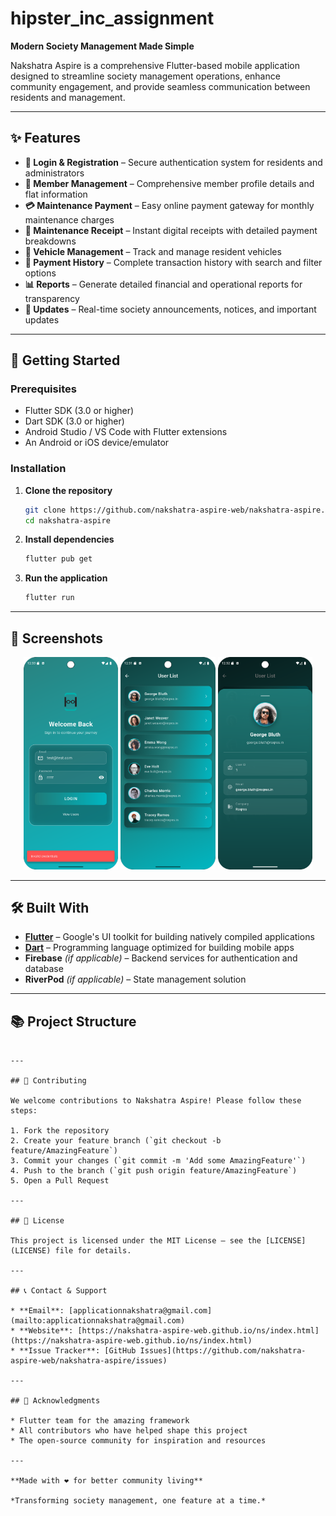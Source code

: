 # hipster_inc_assignment

**Modern Society Management Made Simple**

Nakshatra Aspire is a comprehensive Flutter-based mobile application designed to streamline society management operations, enhance community engagement, and provide seamless communication between residents and management.

---

## ✨ Features

* **🔐 Login & Registration** – Secure authentication system for residents and administrators
* **👥 Member Management** – Comprehensive member profile details and flat information
* **💳 Maintenance Payment** – Easy online payment gateway for monthly maintenance charges
* **🧾 Maintenance Receipt** – Instant digital receipts with detailed payment breakdowns
* **🚗 Vehicle Management** – Track and manage resident vehicles
* **📜 Payment History** – Complete transaction history with search and filter options
* **📊 Reports** – Generate detailed financial and operational reports for transparency
* **📢 Updates** – Real-time society announcements, notices, and important updates

---

## 🚀 Getting Started

### Prerequisites

* Flutter SDK (3.0 or higher)
* Dart SDK (3.0 or higher)
* Android Studio / VS Code with Flutter extensions
* An Android or iOS device/emulator

### Installation

1. **Clone the repository**

   ```bash
   git clone https://github.com/nakshatra-aspire-web/nakshatra-aspire.git
   cd nakshatra-aspire
   ```

2. **Install dependencies**

   ```bash
   flutter pub get
   ```

3. **Run the application**

   ```bash
   flutter run
   ```

---

## 📱 Screenshots

<div align="center">
  <img src="assets/screenshots/login.png" alt="Login Screen" width="30%" />
  <img src="assets/screenshots/users.png" alt="User List Screen" width="30%" />
  <img src="assets/screenshots/userDetails.png" alt="User Details" width="30%" /> 
</div>


---

## 🛠️ Built With

* **[Flutter](https://flutter.dev/)** – Google's UI toolkit for building natively compiled applications
* **[Dart](https://dart.dev/)** – Programming language optimized for building mobile apps
* **Firebase** *(if applicable)* – Backend services for authentication and database
* **RiverPod** *(if applicable)* – State management solution

---

## 📚 Project Structure

```

---

## 🤝 Contributing

We welcome contributions to Nakshatra Aspire! Please follow these steps:

1. Fork the repository
2. Create your feature branch (`git checkout -b feature/AmazingFeature`)
3. Commit your changes (`git commit -m 'Add some AmazingFeature'`)
4. Push to the branch (`git push origin feature/AmazingFeature`)
5. Open a Pull Request

---

## 📄 License

This project is licensed under the MIT License – see the [LICENSE](LICENSE) file for details.

---

## 📞 Contact & Support

* **Email**: [applicationnakshatra@gmail.com](mailto:applicationnakshatra@gmail.com)
* **Website**: [https://nakshatra-aspire-web.github.io/ns/index.html](https://nakshatra-aspire-web.github.io/ns/index.html)
* **Issue Tracker**: [GitHub Issues](https://github.com/nakshatra-aspire-web/nakshatra-aspire/issues)

---

## 🙏 Acknowledgments

* Flutter team for the amazing framework
* All contributors who have helped shape this project
* The open-source community for inspiration and resources

---

**Made with ❤️ for better community living**

*Transforming society management, one feature at a time.*